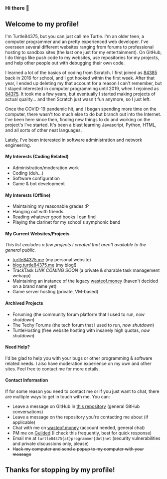 ### Hi there 👋

## Welcome to my profile!

I'm Turtle84375, but you can just call me Turtle. I'm an older teen, a computer programmer and an pretty experienced web developer. I've overseen several different websites ranging from forums to professional hosting to sandbox sites (the last one just for my entertainment). On GitHub, I do things like push code to my websites, use repositories for my projects, and help other people out with debugging their own code.

I learned a lot of the basics of coding from Scratch. I first joined as [84385](https://api.scratch.mit.edu/users/84385) back in 2016 for school, and I got hooked within the first week. After that year, I ended up deleting my that account for a reason I can't remember, but I stayed interested in computer programming until 2019, when I rejoined as [84375](https://api.scratch.mit.edu/users/84375). It took me a few years, but eventually I started making projects of actual quality... and then Scratch just wasn't fun anymore, so I just left.

Once the COVID-19 pandemic hit, and I began spending more time on the computer, there wasn't too much else to do but branch out into the Internet. I've been here since then, finding new things to do and working on the project's I've started. It's been a blast learning Javascript, Python, HTML, and all sorts of other neat languages.

Lately, I've been interested in software administration and network engineering.

#### My Interests (Coding Related)
- Administration/moderation work
- Coding (duh...)
- Software configuration
- Game & bot development

#### My Interests (Offline)
- Maintaining my reasonable grades :P
- Hanging out with friends
- Reading whatever good books I can find
- Playing the clarinet for my school's symphonic band

#### My Current Websites/Projects
_This list excludes a few projects I created that aren't available to the general public._
- [turtle84375.me](turtle84375.me) (my personal website)
- [blog.turtle84375.me](blog.turtle84375.me) (my blog!)
- TrackTask _LINK COMING SOON_ (a private & sharable task management webapp)
- Maintaining an instance of the legacy [wasteof.money](https://github.com/jeffalo/wasteof.money) (haven't decided on a brand name yet)
- Game server hosting (private, VM-based)

#### Archived Projects
- Foruming (the community forum platform that I used to run, _now shutdown_)
- The Techy Forums (the tech forum that I used to run, _now shutdown_)
- TurtleHosting (free website hosting with insanely high quotas, _now shutdown_)

#### Need Help?
I'd be glad to help you with your bugs or other programming & software related needs. I also have moderation experience on my own and other sites. Feel free to contact me for more details.

#### Contact Information
If for some reason you need to contact me or if you just want to chat, there are multiple ways to get in touch with me.
You can:
- Leave a message on GitHub in [this repository](https://github.com/Turtle84375/turtle84375/discussions) (general GitHub conversations)
- Leave a message on the repository you're contacting me about (if applicable)
- Chat with me on [wasteof.money](https://wasteof.money/turtle84375) (account needed, general chat)
- PM me on [Guilded](https://www.guilded.gg/turtle84375) (I check this frequently, best for quick response)
- Email me at `turtle84375{at}programmer{dot}net` (security vulnerabilities and private discussions only, please)
- ~~Hack my computer and send a popup to my computer with your message~~

## Thanks for stopping by my profile!
